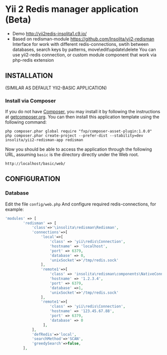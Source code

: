 Yii 2 Redis manager application (Beta)
================================

 * Demo http://yii2redis-insolita1.c9.io/
 * Based on redisman-module https://github.com/Insolita/yii2-redisman
Interface for work with different redis-connections, swtih between databases, search keys by patterns, move\edit\update\delete
You can use yii2-redis connection, or custom module component that work via php-redis extension


INSTALLATION
------------
(SIMILAR AS DEFAULT YII2-BASIC APPLICATION)
### Install via Composer
If you do not have [Composer](http://getcomposer.org/), you may install it by following the instructions
at [getcomposer.org](http://getcomposer.org/doc/00-intro.md#installation-nix).
You can then install this application template using the following command:
~~~
php composer.phar global require "fxp/composer-asset-plugin:1.0.0"
php composer.phar create-project --prefer-dist --stability=dev insolita/yii2-redisman-app redisman
~~~

Now you should be able to access the application through the following URL, assuming `basic` is the directory
directly under the Web root.

~~~
http://localhost/basic/web/
~~~

CONFIGURATION
-------------

### Database

Edit the file `config/web.php` And configure required redis-connections, for example:

```php
'modules' => [
        'redisman' => [
            'class'=>'\insolita\redisman\Redisman',
            'connections'=>[
                'local'=>[
                    'class' => 'yii\redis\Connection',
                    'hostname' => 'localhost',
                    'port' => 6379,
                    'database' => 0,
                    'unixSocket'=>'/tmp/redis.sock'
                ],
                'remote1'=>[
                    'class' => 'insolita\redisman\components\NativeConnection',
                    'hostname' => '1.2.3.4',
                    'port' => 6379,
                    'database' =>1,
                    'unixSocket'=>'/tmp/redis.sock'
                ],
                'remote1'=>[
                    'class' => 'yii\redis\Connection',
                    'hostname' => '123.45.67.88',
                    'port' => 6379,
                    'database' => 0
                 ],
            ],
            'defRedis'=>'local',
            'searchMethod'=>'SCAN',
            'greedySearch'=>false,
        ],
```
